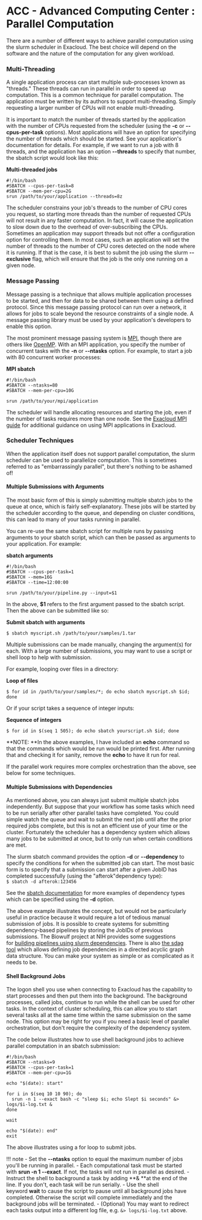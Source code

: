 ACC - Advanced Computing Center : Parallel Computation
======================================================

There are a number of different ways to achieve parallel computation using the slurm scheduler in Exacloud. The best choice will depend on the software and the nature of the computation for any given workload.


### Multi-Threading

A single application process can start multiple sub-processes known as "threads." These threads can run in parallel in order to speed up computation. This is a common technique for parallel computation. The application must be written by its authors to support multi-threading. Simply requesting a larger number of CPUs will not enable multi-threading.

It is important to match the number of threads started by the application with the number of CPUs requested from the scheduler (using the **-c** or **--cpus-per-task** options). Most applications will have an option for specifying the number of threads which should be started. See your application's documentation for details. For example, if we want to run a job with 8 threads, and the application has an option **--threads** to specify that number, the sbatch script would look like this:

**Multi-threaded jobs**
```
#!/bin/bash
#SBATCH --cpus-per-task=8
#SBATCH --mem-per-cpu=2G
srun /path/to/your/application --threads=8z
```

The scheduler constrains your job's threads to the number of CPU cores you request, so starting more threads than the number of requested CPUs will not result in any faster computation. In fact, it will cause the application to slow down due to the overhead of over-subscribing the CPUs. Sometimes an application may support threads but not offer a configuration option for controlling them. In most cases, such an application will set the number of threads to the number of CPU cores detected on the node where it is running. If that is the case, it is best to submit the job using the slurm **--exclusive** flag, which will ensure that the job is the only one running on a given node.

### Message Passing

Message passing is a technique that allows multiple application processes to be started, and then for data to be shared between them using a defined protocol. Since this message passing protocol can run over a network, it allows for jobs to scale beyond the resource constraints of a single node. A message passing library must be used by your application's developers to enable this option.

The most prominent message passing system is [MPI](https://www.mpi-forum.org/docs/), though there are others like [OpenMP](https://www.openmp.org/). With an MPI application, you specify the number of concurrent tasks with the **-n** or **--ntasks** option. For example, to start a job with 80 concurrent worker processes:

**MPI sbatch**
```
#!/bin/bash
#SBATCH --ntasks=80
#SBATCH --mem-per-cpu=10G

srun /path/to/your/mpi/application
```

The scheduler will handle allocating resources and starting the job, even if the number of tasks requires more than one node. See the [Exacloud MPI guide](http://fshead1:8080/ACC/22053384.html) for additional guidance on using MPI applications in Exacloud.

### Scheduler Techniques


When the application itself does not support parallel computation, the slurm scheduler can be used to parallelize computation. This is sometimes referred to as "embarrassingly parallel", but there's nothing to be ashamed of!

#### Multiple Submissions with Arguments


The most basic form of this is simply submitting multiple sbatch jobs to the queue at once, which is fairly self-explanatory. These jobs will be started by the scheduler according to the queue, and depending on cluster conditions, this can lead to many of your tasks running in parallel.

You can re-use the same sbatch script for multiple runs by passing arguments to your sbatch script, which can then be passed as arguments to your application. For example:

**sbatch arguments**
```
#!/bin/bash
#SBATCH --cpus-per-task=1
#SBATCH --mem=16G
#SBATCH --time=12:00:00

srun /path/to/your/pipeline.py --input=$1
```
In the above, **$1** refers to the first argument passed to the sbatch script. Then the above can be submitted like so:

**Submit sbatch with arguments**
```
$ sbatch myscript.sh /path/to/your/samples/1.tar
```
Multiple submissions can be made manually, changing the argument(s) for each. With a large number of submissions, you may want to use a script or shell loop to help with submission.

For example, looping over files in a directory:

**Loop of files**
```
$ for id in /path/to/your/samples/*; do echo sbatch myscript.sh $id; done
```
Or if your script takes a sequence of integer inputs:

**Sequence of integers**
```
$ for id in $(seq 1 505); do echo sbatch yourscript.sh $id; done
```
**NOTE: **In the above examples, I have included an **echo** command so that the commands which would be run would be printed first. After running that and checking it for sanity, remove the **echo** to have it run for real.

If the parallel work requires more complex orchestration than the above, see below for some techniques.

#### Multiple Submissions with Dependencies


As mentioned above, you can always just submit multiple sbatch jobs independently. But suppose that your workflow has some tasks which need to be run serially after other parallel tasks have completed. You could simple watch the queue and wait to submit the next job until after the prior required jobs complete, but this is not an efficient use of your time or the cluster. Fortunately the scheduler has a dependency system which allows many jobs to be submitted at once, but to only run when certain conditions are met.

The slurm sbatch command provides the option **-d** or **--dependency** to specify the conditions for when the submitted job can start. The most basic form is to specify that a submission can start after a given JobID has completed successfully (using the "afterok"dependency type):\
`$ sbatch -d afterok:123456`

See the [sbatch documentation](https://slurm.schedmd.com/sbatch.html) for more examples of dependency types which can be specified using the **-d** option.

The above example illustrates the concept, but would not be particularly useful in practice because it would require a lot of tedious manual submission of jobs. It is possible to create systems for submitting dependency-based pipelines by storing the JobIDs of previous submissions. The Biowulf project at NIH provides some suggestions for [building pipelines using slurm dependencies](https://hpc.nih.gov/docs/job_dependencies.html). There is also [the sdag tool](https://github.com/abdulrahmanazab/sdag) which allows defining job dependencies in a directed acyclic graph data structure. You can make your system as simple or as complicated as it needs to be.

#### Shell Background Jobs


The logon shell you use when connecting to Exacloud has the capability to start processes and then put them into the background. The background processes, called jobs, continue to run while the shell can be used for other tasks. In the context of cluster scheduling, this can allow you to start several tasks all at the same time within the same submission on the same node. This option may be right for you if you need a basic level of parallel orchestration, but don't require the complexity of the dependency system.

The code below illustrates how to use shell background jobs to achieve parallel computation in an sbatch submission:
```
#!/bin/bash
#SBATCH --ntasks=9
#SBATCH --cpus-per-task=1
#SBATCH --mem-per-cpu=1G

echo "$(date): start"

for i in $(seq 10 10 90); do
  srun -n 1 --exact bash -c "sleep $i; echo Slept $i seconds" &> logs/$i-log.txt &
done

wait

echo "$(date): end"
exit
```

The above illustrates using a for loop to submit jobs.

!!! note
    -   Set the **--ntasks** option to equal the maximum number of jobs you'll be running in parallel.
    -   Each computational task must be started with **srun -n 1 --exact**. If not, the tasks will not run in parallel as desired.
    -   Instruct the shell to background a task by adding **& **at the end of the line. If you don't, each task will be run serially.
    -   Use the shell keyword **wait** to cause the script to pause until all background jobs have completed. Otherwise the script will complete immediately and the background jobs will be terminated.
    -   (Optional) You may want to redirect each tasks output into a different log file, e.g. `&> logs/$i-log.txt` above.